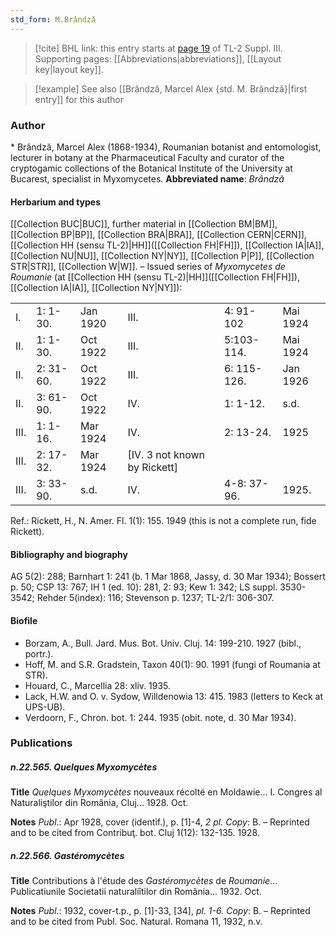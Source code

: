 ```yaml
---
std_form: M.Brândzǎ
---
```


> [!cite] BHL link: this entry starts at [page 19](https://www.biodiversitylibrary.org/page/33266326) of TL-2 Suppl. III.
> Supporting pages: [[Abbreviations|abbreviations]], [[Layout key|layout key]].

> [!example] See also [[Brândzǎ, Marcel Alex {std. M. Brândzǎ}|first entry]] for this author

### Author

\* Brândză, Marcel Alex (1868-1934), Roumanian botanist and entomologist, lecturer in botany at the Pharmaceutical Faculty and curator of the cryptogamic collections of the Botanical Institute of the University at Bucarest, specialist in Myxomycetes. 
**Abbreviated name**: *Brândză*

#### Herbarium and types

[[Collection BUC|BUC]], further material in [[Collection BM|BM]], [[Collection BP|BP]], [[Collection BRA|BRA]], [[Collection CERN|CERN]], [[Collection HH (sensu TL-2)|HH]]([[Collection FH|FH]]), [[Collection IA|IA]], [[Collection NU|NU]], [[Collection NY|NY]], [[Collection P|P]], [[Collection STR|STR]], [[Collection W|W]]. – Issued series of *Myxomycetes de Roumanie* (at [[Collection HH (sensu TL-2)|HH]]([[Collection FH|FH]]), [[Collection IA|IA]], [[Collection NY|NY]]):

| | | | | | |
|---|---|---|---|---|---|
|I.|1: 1-30. |Jan 1920 |III. |4: 91-102 |Mai 1924
|II. |1: 1-30. |Oct 1922 |III. |5:103-114. |Mai 1924
|II. |2: 31-60. |Oct 1922 |III. |6: 115-126. |Jan 1926
|II. |3: 61-90. |Oct 1922 |IV. |1: 1-12. |s.d.
|III. |1: 1-16. |Mar 1924 |IV. |2: 13-24. |1925
|III. |2: 17-32. |Mar 1924 |\[IV. 3 not known by Rickett\]
|III. |3: 33-90. |s.d. |IV. |4-8: 37-96. |1925.

Ref.: Rickett, H., N. Amer. Fl. 1(1): 155. 1949 (this is not a complete run, fide Rickett).

#### Bibliography and biography

AG 5(2): 288; Barnhart 1: 241 (b. 1 Mar 1868, Jassy, d. 30 Mar 1934); Bossert p. 50; CSP 13: 767; IH 1 (ed. 10): 281, 2: 93; Kew 1: 342; LS suppl. 3530-3542; Rehder 5(index): 116; Stevenson p. 1237; TL-2/1: 306-307.

#### Biofile

- Borzam, A., Bull. Jard. Mus. Bot. Univ. Cluj. 14: 199-210. 1927 (bibl., portr.).
- Hoff, M. and S.R. Gradstein, Taxon 40(1): 90. 1991 (fungi of Roumania at STR).
- Houard, C., Marcellia 28: xliv. 1935.
- Lack, H.W. and O. v. Sydow, Willdenowia 13: 415. 1983 (letters to Keck at UPS-UB).
- Verdoorn, F., Chron. bot. 1: 244. 1935 (obit. note, d. 30 Mar 1934).

### Publications

##### n.22.565. Quelques Myxomycètes

**Title**
*Quelques Myxomycètes* nouveaux récolté en Moldawie... I. Congres al Naturaliştilor din România, Cluj... 1928. Oct.

**Notes**
*Publ*.: Apr 1928, cover (identif.), p. \[1\]-4, *2 pl. Copy*: B. – Reprinted and to be cited from Contribuţ. bot. Cluj 1(12): 132-135. 1928.

##### n.22.566. Gastéromycètes

**Title**
Contributions à l'étude des *Gastéromycètes* de *Roumanie*... Publicatiunile Societatii naturaliîtilor din România... 1932. Oct.

**Notes**
*Publ*.: 1932, cover-t.p., p. \[1\]-33, \[34\], *pl. 1-6.* *Copy*: B. – Reprinted and to be cited from Publ. Soc. Natural. Romana 11, 1932, n.v.

